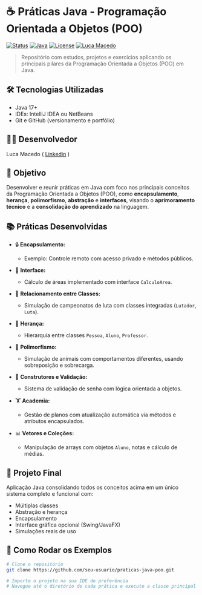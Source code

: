 # ☕ Práticas Java - Programação Orientada a Objetos (POO)

[![Status](https://img.shields.io/badge/status-em%20desenvolvimento-yellow)]()
[![Java](https://img.shields.io/badge/Java-17-red?logo=java&logoColor=white)]()
[![License](https://img.shields.io/badge/license-MIT-green)]()
[![Luca Macedo](https://img.shields.io/badge/autor-Luca%20Macedo-blue)](https://www.linkedin.com/in/luca-macedo-659124219/)

> Repositório com estudos, projetos e exercícios aplicando os principais pilares da Programação Orientada a Objetos (POO) em Java.


## 🛠️ Tecnologias Utilizadas

- Java 17+
- IDEs: IntelliJ IDEA ou NetBeans
- Git e GitHub (versionamento e portfólio)


## 👨‍💻 Desenvolvedor

Luca Macedo ( <a href="https://www.linkedin.com/in/luca-macedo-659124219/">Linkedin</a> )


## 🎯 Objetivo

Desenvolver e reunir práticas em Java com foco nos principais conceitos da Programação Orientada a Objetos (POO), como **encapsulamento**, **herança**, **polimorfismo**, **abstração** e **interfaces**, visando o **aprimoramento técnico** e a **consolidação do aprendizado** na linguagem.


## 📚 Práticas Desenvolvidas

- 🔒 **Encapsulamento:**  
  - Exemplo: Controle remoto com acesso privado e métodos públicos.

- 🧩 **Interface:**  
  - Cálculo de áreas implementado com interface `CalculoArea`.

- 🤝 **Relacionamento entre Classes:**  
  - Simulação de campeonatos de luta com classes integradas (`Lutador`, `Luta`).

- 🧬 **Herança:**  
  - Hierarquia entre classes `Pessoa`, `Aluno`, `Professor`.

- 🦁 **Polimorfismo:**  
  - Simulação de animais com comportamentos diferentes, usando sobreposição e sobrecarga.

- 🔐 **Construtores e Validação:**  
  - Sistema de validação de senha com lógica orientada a objetos.

- 🏋️ **Academia:**  
  - Gestão de planos com atualização automática via métodos e atributos encapsulados.

- 📊 **Vetores e Coleções:**  
  - Manipulação de arrays com objetos `Aluno`, notas e cálculo de médias.


## 🧪 Projeto Final

Aplicação Java consolidando todos os conceitos acima em um único sistema completo e funcional com:
- Múltiplas classes
- Abstração e herança
- Encapsulamento
- Interface gráfica opcional (Swing/JavaFX)
- Simulações reais de uso


## 🚀 Como Rodar os Exemplos

```bash
# Clone o repositório
git clone https://github.com/seu-usuario/praticas-java-poo.git

# Importe o projeto na sua IDE de preferência
# Navegue até o diretório de cada prática e execute a classe principal

